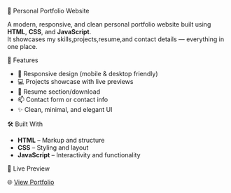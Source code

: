 💼 Personal Portfolio Website

A modern, responsive, and clean personal portfolio website built using **HTML**, **CSS**, and **JavaScript**.  
It showcases my skills,projects,resume,and contact details — everything in one place.

🌟 Features

- 📱 Responsive design (mobile & desktop friendly)
- 💻 Projects showcase with live previews
- 📃 Resume section/download
- 📫 Contact form or contact info
- ✨ Clean, minimal, and elegant UI

🛠️ Built With

- **HTML** – Markup and structure  
- **CSS** – Styling and layout  
- **JavaScript** – Interactivity and functionality

🚀 Live Preview

🌐 [View Portfolio](https://lucky-trifle-e9a8c3.netlify.app )

